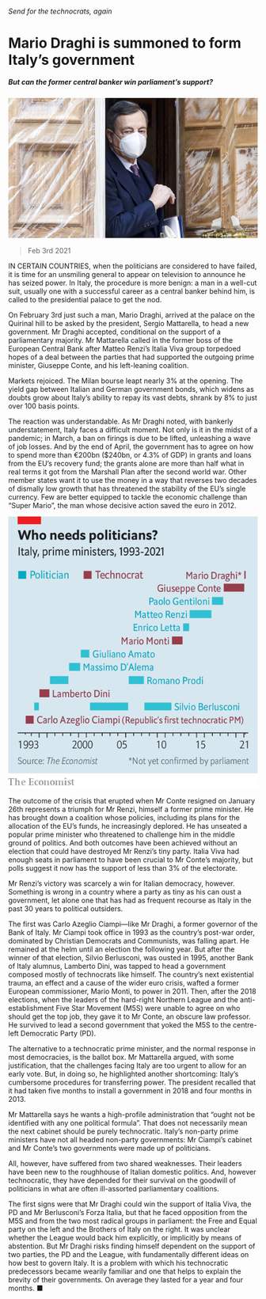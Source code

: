 ###### Send for the technocrats, again

# Mario Draghi is summoned to form Italy’s government 

##### But can the former central banker win parliament’s support? 

![image](images/20210206_eup001.jpg) 

> Feb 3rd 2021 


IN CERTAIN COUNTRIES, when the politicians are considered to have failed, it is time for an unsmiling general to appear on television to announce he has seized power. In Italy, the procedure is more benign: a man in a well-cut suit, usually one with a successful career as a central banker behind him, is called to the presidential palace to get the nod.


On February 3rd just such a man, Mario Draghi, arrived at the palace on the Quirinal hill to be asked by the president, Sergio Mattarella, to head a new government. Mr Draghi accepted, conditional on the support of a parliamentary majority. Mr Mattarella called in the former boss of the European Central Bank after Matteo Renzi’s Italia Viva group torpedoed hopes of a deal between the parties that had supported the outgoing prime minister, Giuseppe Conte, and his left-leaning coalition.



Markets rejoiced. The Milan bourse leapt nearly 3% at the opening. The yield gap between Italian and German government bonds, which widens as doubts grow about Italy’s ability to repay its vast debts, shrank by 8% to just over 100 basis points.


The reaction was understandable. As Mr Draghi noted, with bankerly understatement, Italy faces a difficult moment. Not only is it in the midst of a pandemic; in March, a ban on firings is due to be lifted, unleashing a wave of job losses. And by the end of April, the government has to agree on how to spend more than €200bn ($240bn, or 4.3% of GDP) in grants and loans from the EU’s recovery fund; the grants alone are more than half what in real terms it got from the Marshall Plan after the second world war. Other member states want it to use the money in a way that reverses two decades of dismally low growth that has threatened the stability of the EU’s single currency. Few are better equipped to tackle the economic challenge than “Super Mario”, the man whose decisive action saved the euro in 2012.

![image](images/20210206_EUC647.png) 



The outcome of the crisis that erupted when Mr Conte resigned on January 26th represents a triumph for Mr Renzi, himself a former prime minister. He has brought down a coalition whose policies, including its plans for the allocation of the EU’s funds, he increasingly deplored. He has unseated a popular prime minister who threatened to challenge him in the middle ground of politics. And both outcomes have been achieved without an election that could have destroyed Mr Renzi’s tiny party. Italia Viva had enough seats in parliament to have been crucial to Mr Conte’s majority, but polls suggest it now has the support of less than 3% of the electorate.


Mr Renzi’s victory was scarcely a win for Italian democracy, however. Something is wrong in a country where a party as tiny as his can oust a government, let alone one that has had as frequent recourse as Italy in the past 30 years to political outsiders.


The first was Carlo Azeglio Ciampi—like Mr Draghi, a former governor of the Bank of Italy. Mr Ciampi took office in 1993 as the country’s post-war order, dominated by Christian Democrats and Communists, was falling apart. He remained at the helm until an election the following year. But after the winner of that election, Silvio Berlusconi, was ousted in 1995, another Bank of Italy alumnus, Lamberto Dini, was tapped to head a government composed mostly of technocrats like himself. The country’s next existential trauma, an effect and a cause of the wider euro crisis, wafted a former European commissioner, Mario Monti, to power in 2011. Then, after the 2018 elections, when the leaders of the hard-right Northern League and the anti-establishment Five Star Movement (M5S) were unable to agree on who should get the top job, they gave it to Mr Conte, an obscure law professor. He survived to lead a second government that yoked the M5S to the centre-left Democratic Party (PD).


The alternative to a technocratic prime minister, and the normal response in most democracies, is the ballot box. Mr Mattarella argued, with some justification, that the challenges facing Italy are too urgent to allow for an early vote. But, in doing so, he highlighted another shortcoming: Italy’s cumbersome procedures for transferring power. The president recalled that it had taken five months to install a government in 2018 and four months in 2013.


Mr Mattarella says he wants a high-profile administration that “ought not be identified with any one political formula”. That does not necessarily mean the next cabinet should be purely technocratic. Italy’s non-party prime ministers have not all headed non-party governments: Mr Ciampi’s cabinet and Mr Conte’s two governments were made up of politicians.


All, however, have suffered from two shared weaknesses. Their leaders have been new to the roughhouse of Italian domestic politics. And, however technocratic, they have depended for their survival on the goodwill of politicians in what are often ill-assorted parliamentary coalitions.


The first signs were that Mr Draghi could win the support of Italia Viva, the PD and Mr Berlusconi’s Forza Italia, but that he faced opposition from the M5S and from the two most radical groups in parliament: the Free and Equal party on the left and the Brothers of Italy on the right. It was unclear whether the League would back him explicitly, or implicitly by means of abstention. But Mr Draghi risks finding himself dependent on the support of two parties, the PD and the League, with fundamentally different ideas on how best to govern Italy. It is a problem with which his technocratic predecessors became wearily familiar and one that helps to explain the brevity of their governments. On average they lasted for a year and four months. ■

